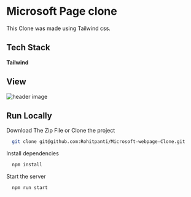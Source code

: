

# Microsoft Page clone

This Clone was made using  Tailwind css.
## Tech Stack

**Tailwind** 





## View

![header image](https://raw.github.com/Rohitpanti/Microsoft-webpage-Clone/master/View.png)
## Run Locally

Download The Zip File  or  Clone the project

```bash
  git clone git@github.com:Rohitpanti/Microsoft-webpage-Clone.git
```




Install dependencies
```bash
  npm install
```

Start the server

```bash
  npm run start
```
